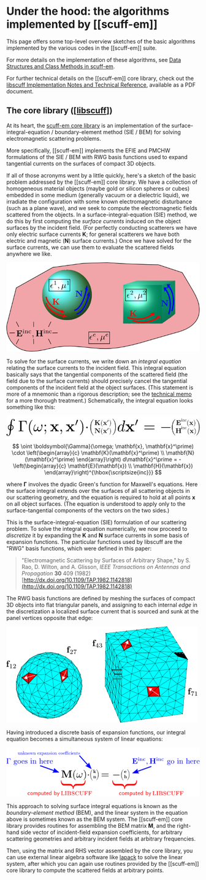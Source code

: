 # Under the hood: the algorithms implemented by [[scuff-em]]

This page offers some top-level overview sketches 
of the basic algorithms implemented by the various codes in 
the [[scuff-em]] suite.

For more details on the implementation of these algorithms, see
[Data Structures and Class Methods in <span class="SmallCaps">scuff-em</span>](DataStructures.md).

For further technical details on the [[scuff-em]] core library, check out the
[<span class="SmallCaps">libscuff</span> Implementation Notes and Technical Reference][lsInnards],
available as a PDF document.

## The core library ([[libscuff]])

At its heart, the 
[<span class="SmallCaps">scuff-em</span> core library][libscuff]
is an implementation of the surface-integral-equation /
 boundary-element method (SIE / BEM) 
for solving electromagnetic scattering problems. 

More specifically, 
[[scuff-em]] 
implements the EFIE and PMCHW formulations of the SIE / BEM with 
RWG basis functions used to expand tangential currents on the 
surfaces of compact 3D objects.

If all of those acronyms went by a little quickly, 
here's a sketch of the basic problem addressed by the
[[scuff-em]] core library.
We have a collection of homogeneous material objects (maybe 
gold or silicon spheres or cubes) embedded in some medium 
(generally vacuum or a dielectric liquid), we irradiate the 
configuration with some known electromagnetic disturbance 
(such as a plane wave), and we seek to compute the electromagnetic 
fields scattered from the objects.
In a surface-integral-equation (SIE) method, we do this by first 
computing the *surface currents* induced on the object 
surfaces by the incident field. (For perfectly conducting 
scatterers we have only electric surface currents **K**; 
for general scatterers we have both electric and magnetic 
(**N**) surface currents.) Once we have solved for the 
surface currents, we can use them to evaluate the scattered 
fields anywhere we like.
 
![scattering cartoon](ScatteringCartoon.png)

To solve for the surface currents, we write down an 
*integral equation* relating the surface currents to
the incident field. This integral equation basically says 
that the tangential components of the scattered field (the 
field due to the surface currents) should precisely cancel 
the tangential components of the 
incident field at the object surfaces. 
(This statement is more of a mnemonic than a rigorous description;
see the 
<a href="cgi-bin/servdoc.cgi?filename=scuff-EM/lsInnards.pdf">technical memo</a>
for a more thorough treatment.) 
Schematically, the integral
equation looks something like this:
 
![integral equation](IntegralEquation.png)
$$ \oint 
   \boldsymbol{\Gamma}(\omega; \mathbf{x}, \mathbf{x}^\prime)
   \cdot \left(\begin{array}{c} \mathbf{K}(\mathbf{x}^\prime) \\
                                \mathbf{N}(\mathbf{x}^\prime)
         \end{array}\right) d\mathbf{x}^\prime
       = -\left(\begin{array}{c} \mathbf{E}(\mathbf{x}) \\
                                 \mathbf{H}(\mathbf{x})
          \end{array}\right)^{\hbox{\scriptsize{inc}}}
$$

where $\boldsymbol{\Gamma}$
involves the dyadic Green's function for Maxwell's 
equations. Here the surface integral extends over the surfaces of
all scattering objects in our scattering geometry, and the equation
is required to hold at all points **x** on all object
surfaces. (The equation is understood to apply only to the 
surface-tangential components of the vectors on the two sides.)

This is the surface-integral-equation (SIE) formulation of 
our scattering problem. To solve the integral equation 
numerically, we now proceed to *discretize* it by 
expanding the **K** and **N** surface currents in some 
basis of expansion functions. The particular functions used 
by <span class="codename">libscuff</span> are the "RWG" basis 
functions, which were defined in this paper:

> "Electromagnetic Scattering by Surfaces of Arbitrary Shape,"
> by S. Rao, D. Wilton, and A. Glisson, 
> *IEEE Transactions on Antennas and Propagation* **30**
> 409 (1982) 
> [http://dx.doi.org/10.1109/TAP.1982.1142818](http://dx.doi.org/10.1109/TAP.1982.1142818)
   
The RWG basis functions are defined by meshing the surfaces 
of compact 3D objects into flat triangular panels, and assigning 
to each internal *edge* in the discretization a localized 
surface current that is sourced and sunk at the panel vertices 
opposite that edge:
 
![RWG basis functions](RWGBasisFunctions.png)

Having introduced a discrete basis of expansion functions,
our integral equation becomes a simultaneous system of 
linear equations: 

<a href="PMCHWTSystem"></a>
![matrix equation](MatrixEquation.png)
 
This approach to solving surface integral equations is known 
as the *boundary-element method* (BEM), and the linear 
system in the equation above is sometimes known as the BEM 
system. The [[scuff-em]] core library provides
routines for assembling the BEM matrix **M**, and the right-hand 
side vector of incident-field expansion coefficients, for arbitrary 
scattering geometries and arbitrary incident fields at arbitrary 
frequencies.

Then, using the matrix and RHS vector assembled by the core
library, you can use external linear algebra software like
[<span class="SmallCaps">lapack</span>](http://www.netlib.org/lapack)
to solve the linear system, after which you can again use
routines provided by the [[scuff-em]] core library to compute the 
scattered fields at arbitrary points.
   
[DataStructures]: forDevelopers/DataStructures.md
[libscuff]:       ../API/libscuff.md
[lsInnards]:      http://homerreid.com/research/codes/scuff-EM/lsInnards.pdf

